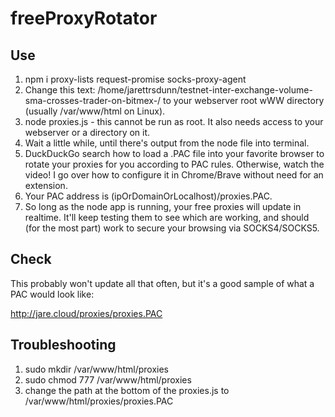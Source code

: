 # freeProxyRotator

## Use

1. npm i proxy-lists request-promise socks-proxy-agent
2. Change this text: /home/jarettrsdunn/testnet-inter-exchange-volume-sma-crosses-trader-on-bitmex-/ to your webserver root wWW directory (usually /var/www/html on Linux).
2. node proxies.js - this cannot be run as root. It also needs access to your webserver or a directory on it.
3. Wait a little while, until there's output from the node file into terminal.
4. DuckDuckGo search how to load a .PAC file into your favorite browser to rotate your proxies for you according to PAC rules. Otherwise, watch the video! I go over how to configure it in Chrome/Brave without need for an extension.
5. Your PAC address is (ipOrDomainOrLocalhost)/proxies.PAC.
6. So long as the node app is running, your free proxies will update in realtime. It'll keep testing them to see which are working, and should (for the most part) work to secure your browsing via SOCKS4/SOCKS5.

## Check


This probably won't update all that often, but it's a good sample of what a PAC would look like:


http://jare.cloud/proxies/proxies.PAC


## Troubleshooting



1. sudo mkdir /var/www/html/proxies
2. sudo chmod 777 /var/www/html/proxies 
3. change the path at the bottom of the proxies.js to /var/www/html/proxies/proxies.PAC

